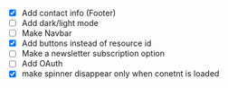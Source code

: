 - [x] Add contact info (Footer)
- [ ] Add dark/light mode
- [ ] Make Navbar
- [x] Add buttons instead of resource id
- [ ] Make a newsletter subscription option
- [ ] Add OAuth
- [x] make spinner disappear only when conetnt is loaded